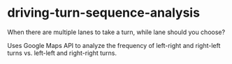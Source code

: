 # driving-turn-sequence-analysis
When there are multiple lanes to take a turn, while lane should you choose?

Uses Google Maps API to analyze the frequency of left-right and right-left turns vs. left-left and right-right turns.